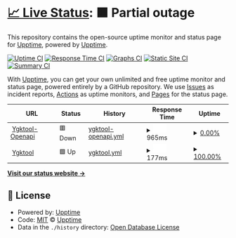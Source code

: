 # [📈 Live Status](https://demo.upptime.js.org): <!--live status--> **🟧 Partial outage**

This repository contains the open-source uptime monitor and status page for [Upptime](https://upptime.js.org), powered by [Upptime](https://github.com/upptime/upptime).

[![Uptime CI](https://github.com/upptime/upptime/workflows/Uptime%20CI/badge.svg)](https://github.com/upptime/upptime/actions?query=workflow%3A%22Uptime+CI%22)
[![Response Time CI](https://github.com/upptime/upptime/workflows/Response%20Time%20CI/badge.svg)](https://github.com/upptime/upptime/actions?query=workflow%3A%22Response+Time+CI%22)
[![Graphs CI](https://github.com/upptime/upptime/workflows/Graphs%20CI/badge.svg)](https://github.com/upptime/upptime/actions?query=workflow%3A%22Graphs+CI%22)
[![Static Site CI](https://github.com/upptime/upptime/workflows/Static%20Site%20CI/badge.svg)](https://github.com/upptime/upptime/actions?query=workflow%3A%22Static+Site+CI%22)
[![Summary CI](https://github.com/upptime/upptime/workflows/Summary%20CI/badge.svg)](https://github.com/upptime/upptime/actions?query=workflow%3A%22Summary+CI%22)

With [Upptime](https://upptime.js.org), you can get your own unlimited and free uptime monitor and status page, powered entirely by a GitHub repository. We use [Issues](https://github.com/upptime/upptime/issues) as incident reports, [Actions](https://github.com/upptime/upptime/actions) as uptime monitors, and [Pages](https://demo.upptime.js.org) for the status page.

<!--start: status pages-->
<!-- This summary is generated by Upptime (https://github.com/upptime/upptime) -->
<!-- Do not edit this manually, your changes will be overwritten -->
<!-- prettier-ignore -->
| URL | Status | History | Response Time | Uptime |
| --- | ------ | ------- | ------------- | ------ |
| <img alt="" src="https://favicons.githubusercontent.com/openapi.ygktool.com" height="13"> [Ygktool-Openapi](https://openapi.ygktool.com) | 🟥 Down | [ygktool-openapi.yml](https://github.com/RiverTwilight/ygkapi-status/commits/HEAD/history/ygktool-openapi.yml) | <details><summary><img alt="Response time graph" src="./graphs/ygktool-openapi/response-time-week.png" height="20"> 965ms</summary><br><a href="https://upptime.github.io/upptime/history/ygktool-openapi"><img alt="Response time 990" src="https://img.shields.io/endpoint?url=https%3A%2F%2Fraw.githubusercontent.com%2FRiverTwilight%2Fygkapi-status%2FHEAD%2Fapi%2Fygktool-openapi%2Fresponse-time.json"></a><br><a href="https://upptime.github.io/upptime/history/ygktool-openapi"><img alt="24-hour response time 1087" src="https://img.shields.io/endpoint?url=https%3A%2F%2Fraw.githubusercontent.com%2FRiverTwilight%2Fygkapi-status%2FHEAD%2Fapi%2Fygktool-openapi%2Fresponse-time-day.json"></a><br><a href="https://upptime.github.io/upptime/history/ygktool-openapi"><img alt="7-day response time 965" src="https://img.shields.io/endpoint?url=https%3A%2F%2Fraw.githubusercontent.com%2FRiverTwilight%2Fygkapi-status%2FHEAD%2Fapi%2Fygktool-openapi%2Fresponse-time-week.json"></a><br><a href="https://upptime.github.io/upptime/history/ygktool-openapi"><img alt="30-day response time 980" src="https://img.shields.io/endpoint?url=https%3A%2F%2Fraw.githubusercontent.com%2FRiverTwilight%2Fygkapi-status%2FHEAD%2Fapi%2Fygktool-openapi%2Fresponse-time-month.json"></a><br><a href="https://upptime.github.io/upptime/history/ygktool-openapi"><img alt="1-year response time 990" src="https://img.shields.io/endpoint?url=https%3A%2F%2Fraw.githubusercontent.com%2FRiverTwilight%2Fygkapi-status%2FHEAD%2Fapi%2Fygktool-openapi%2Fresponse-time-year.json"></a></details> | <details><summary><a href="https://upptime.github.io/upptime/history/ygktool-openapi">0.00%</a></summary><a href="https://upptime.github.io/upptime/history/ygktool-openapi"><img alt="All-time uptime 0.00%" src="https://img.shields.io/endpoint?url=https%3A%2F%2Fraw.githubusercontent.com%2FRiverTwilight%2Fygkapi-status%2FHEAD%2Fapi%2Fygktool-openapi%2Fuptime.json"></a><br><a href="https://upptime.github.io/upptime/history/ygktool-openapi"><img alt="24-hour uptime 0.00%" src="https://img.shields.io/endpoint?url=https%3A%2F%2Fraw.githubusercontent.com%2FRiverTwilight%2Fygkapi-status%2FHEAD%2Fapi%2Fygktool-openapi%2Fuptime-day.json"></a><br><a href="https://upptime.github.io/upptime/history/ygktool-openapi"><img alt="7-day uptime 0.00%" src="https://img.shields.io/endpoint?url=https%3A%2F%2Fraw.githubusercontent.com%2FRiverTwilight%2Fygkapi-status%2FHEAD%2Fapi%2Fygktool-openapi%2Fuptime-week.json"></a><br><a href="https://upptime.github.io/upptime/history/ygktool-openapi"><img alt="30-day uptime 1.38%" src="https://img.shields.io/endpoint?url=https%3A%2F%2Fraw.githubusercontent.com%2FRiverTwilight%2Fygkapi-status%2FHEAD%2Fapi%2Fygktool-openapi%2Fuptime-month.json"></a><br><a href="https://upptime.github.io/upptime/history/ygktool-openapi"><img alt="1-year uptime 0.00%" src="https://img.shields.io/endpoint?url=https%3A%2F%2Fraw.githubusercontent.com%2FRiverTwilight%2Fygkapi-status%2FHEAD%2Fapi%2Fygktool-openapi%2Fuptime-year.json"></a></details>
| <img alt="" src="https://favicons.githubusercontent.com/www.ygktool.com" height="13"> [Ygktool](https://www.ygktool.com) | 🟩 Up | [ygktool.yml](https://github.com/RiverTwilight/ygkapi-status/commits/HEAD/history/ygktool.yml) | <details><summary><img alt="Response time graph" src="./graphs/ygktool/response-time-week.png" height="20"> 177ms</summary><br><a href="https://upptime.github.io/upptime/history/ygktool"><img alt="Response time 201" src="https://img.shields.io/endpoint?url=https%3A%2F%2Fraw.githubusercontent.com%2FRiverTwilight%2Fygkapi-status%2FHEAD%2Fapi%2Fygktool%2Fresponse-time.json"></a><br><a href="https://upptime.github.io/upptime/history/ygktool"><img alt="24-hour response time 147" src="https://img.shields.io/endpoint?url=https%3A%2F%2Fraw.githubusercontent.com%2FRiverTwilight%2Fygkapi-status%2FHEAD%2Fapi%2Fygktool%2Fresponse-time-day.json"></a><br><a href="https://upptime.github.io/upptime/history/ygktool"><img alt="7-day response time 177" src="https://img.shields.io/endpoint?url=https%3A%2F%2Fraw.githubusercontent.com%2FRiverTwilight%2Fygkapi-status%2FHEAD%2Fapi%2Fygktool%2Fresponse-time-week.json"></a><br><a href="https://upptime.github.io/upptime/history/ygktool"><img alt="30-day response time 200" src="https://img.shields.io/endpoint?url=https%3A%2F%2Fraw.githubusercontent.com%2FRiverTwilight%2Fygkapi-status%2FHEAD%2Fapi%2Fygktool%2Fresponse-time-month.json"></a><br><a href="https://upptime.github.io/upptime/history/ygktool"><img alt="1-year response time 201" src="https://img.shields.io/endpoint?url=https%3A%2F%2Fraw.githubusercontent.com%2FRiverTwilight%2Fygkapi-status%2FHEAD%2Fapi%2Fygktool%2Fresponse-time-year.json"></a></details> | <details><summary><a href="https://upptime.github.io/upptime/history/ygktool">100.00%</a></summary><a href="https://upptime.github.io/upptime/history/ygktool"><img alt="All-time uptime 100.00%" src="https://img.shields.io/endpoint?url=https%3A%2F%2Fraw.githubusercontent.com%2FRiverTwilight%2Fygkapi-status%2FHEAD%2Fapi%2Fygktool%2Fuptime.json"></a><br><a href="https://upptime.github.io/upptime/history/ygktool"><img alt="24-hour uptime 100.00%" src="https://img.shields.io/endpoint?url=https%3A%2F%2Fraw.githubusercontent.com%2FRiverTwilight%2Fygkapi-status%2FHEAD%2Fapi%2Fygktool%2Fuptime-day.json"></a><br><a href="https://upptime.github.io/upptime/history/ygktool"><img alt="7-day uptime 100.00%" src="https://img.shields.io/endpoint?url=https%3A%2F%2Fraw.githubusercontent.com%2FRiverTwilight%2Fygkapi-status%2FHEAD%2Fapi%2Fygktool%2Fuptime-week.json"></a><br><a href="https://upptime.github.io/upptime/history/ygktool"><img alt="30-day uptime 100.00%" src="https://img.shields.io/endpoint?url=https%3A%2F%2Fraw.githubusercontent.com%2FRiverTwilight%2Fygkapi-status%2FHEAD%2Fapi%2Fygktool%2Fuptime-month.json"></a><br><a href="https://upptime.github.io/upptime/history/ygktool"><img alt="1-year uptime 100.00%" src="https://img.shields.io/endpoint?url=https%3A%2F%2Fraw.githubusercontent.com%2FRiverTwilight%2Fygkapi-status%2FHEAD%2Fapi%2Fygktool%2Fuptime-year.json"></a></details>

<!--end: status pages-->

[**Visit our status website →**](https://demo.upptime.js.org)

## 📄 License

- Powered by: [Upptime](https://github.com/upptime/upptime)
- Code: [MIT](./LICENSE) © [Upptime](https://upptime.js.org)
- Data in the `./history` directory: [Open Database License](https://opendatacommons.org/licenses/odbl/1-0/)
